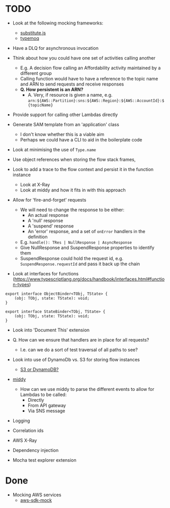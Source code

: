 # TODO

* Look at the following mocking frameworks:
  * [substitute.js](https://github.com/ffMathy/FluffySpoon.JavaScript.Testing.Faking)
  * [typemoq](https://github.com/florinn/typemoq)

* Have a DLQ for asynchronous invocation

* Think about how you could have one set of activities calling another
  * E.g. A decision flow calling an Affordability activity maintained by a different group
  * Calling function would have to have a reference to the topic name and ARN to send requests and receive responses
  * __Q. How persistent is an ARN?__
    * A. Very, if resource is given a name, e.g. `arn:${AWS::Partition}:sns:${AWS::Region}:${AWS::AccountId}:${topicName}`

* Provide support for calling other Lambdas directly

* Generate SAM template from an 'application' class
  * I don't know whether this is a viable aim
  * Perhaps we could have a CLI to aid in the boilerplate code

* Look at minimising the use of `Type.name`

* Use object references when storing the flow stack frames, 

* Look to add a trace to the flow context and persist it in the function instance
  * Look at X-Ray
  * Look at middy and how it fits in with this approach

* Allow for 'fire-and-forget' requests
  * We will need to change the response to be either:
    * An actual response
    * A 'null' response
    * A 'suspend' response
    * An 'error' response, and a set of `onError` handlers in the definition
  * E.g. `handle(): TRes | NullResponse | AsyncResponse`
  * Give NullResponse and SuspendResponse properties to identify them
  * SuspendResponse could hold the request id, e.g. `SuspendResponse.requestId` and pass it back up the chain

* Look at interfaces for functions (https://www.typescriptlang.org/docs/handbook/interfaces.html#function-types)
```
export interface ObjectBinder<TObj, TState> {
    (obj: TObj, state: TState): void;
}

export interface StateBinder<TObj, TState> {
    (obj: TObj, state: TState): void;
}
```

* Look into 'Document This' extension
* Q. How can we ensure that handlers are in place for all requests?
  * I.e. can we do a sort of test traversal of all paths to see?

* Look into use of DynamoDb vs. S3 for storing flow instances
  * [S3 or DynamoDB?](https://serverless.pub/s3-or-dynamodb/)

* [middy](https://middy.js.org/)
  * How can we use middy to parse the different events to allow for Lambdas to be called:
    * Directly
    * From API gateway
    * Via SNS message

* Logging

* Correlation ids

* AWS X-Ray

* Dependency injection

* Mocha test explorer extension

# Done

* Mocking AWS services
  * [aws-sdk-mock](https://github.com/dwyl/aws-sdk-mock)
